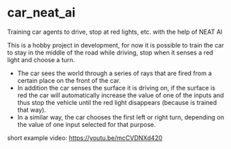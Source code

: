# car_neat_ai
Training car agents to drive, stop at red lights, etc. with the help of NEAT AI

This is a hobby project in development, for now it is possible to train the car to stay in the middle of the road while driving, stop when it senses a red light and choose a turn. 
 - The car sees the world through a series of rays that are fired from a certain place on the front of the car.
 - In addition the car senses the surface it is driving on, if the surface is red the car will automatically increase the value of one of the inputs and thus stop the vehicle until the red light disappears (because is trained that way). 
 - In a similar way, the car chooses the first left or right turn, depending on the value of one input selected for that purpose.


short example video: https://youtu.be/mcCVDNXd420

